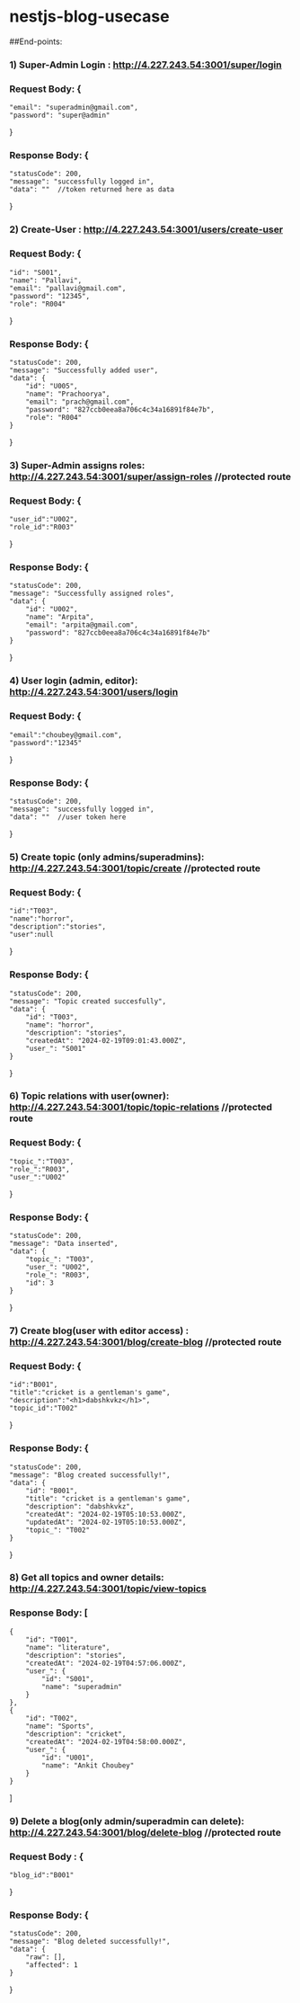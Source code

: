 # nestjs-blog-usecase

##End-points:
### 1) Super-Admin Login : http://4.227.243.54:3001/super/login
### Request Body: {
    "email": "superadmin@gmail.com",
    "password": "super@admin"
}
### Response Body: {
    "statusCode": 200,
    "message": "successfully logged in",
    "data": ""  //token returned here as data
}
### 2) Create-User : http://4.227.243.54:3001/users/create-user
### Request Body: {
    "id": "S001",
    "name": "Pallavi",
    "email": "pallavi@gmail.com",
    "password": "12345",
    "role": "R004"
}
### Response Body: {
    "statusCode": 200,
    "message": "Successfully added user",
    "data": {
        "id": "U005",
        "name": "Prachoorya",
        "email": "prach@gmail.com",
        "password": "827ccb0eea8a706c4c34a16891f84e7b",
        "role": "R004"
    }
}
### 3) Super-Admin assigns roles: http://4.227.243.54:3001/super/assign-roles   //protected route
### Request Body: {
    "user_id":"U002",
    "role_id":"R003"
}
### Response Body: {
    "statusCode": 200,
    "message": "Successfully assigned roles",
    "data": {
        "id": "U002",
        "name": "Arpita",
        "email": "arpita@gmail.com",
        "password": "827ccb0eea8a706c4c34a16891f84e7b"
    }
}
### 4) User login (admin, editor): http://4.227.243.54:3001/users/login  
### Request Body: {
    "email":"choubey@gmail.com",
    "password":"12345"
}
### Response Body: {
    "statusCode": 200,
    "message": "successfully logged in",
    "data": ""  //user token here
}
### 5) Create topic (only admins/superadmins): http://4.227.243.54:3001/topic/create   //protected route
### Request Body: {
    "id":"T003",
    "name":"horror",
    "description":"stories",
    "user":null
}
### Response Body: {
    "statusCode": 200,
    "message": "Topic created succesfully",
    "data": {
        "id": "T003",
        "name": "horror",
        "description": "stories",
        "createdAt": "2024-02-19T09:01:43.000Z",
        "user_": "S001"
    }
}
### 6) Topic relations with user(owner): http://4.227.243.54:3001/topic/topic-relations   //protected route
### Request Body: {
    "topic_":"T003",
    "role_":"R003",
    "user_":"U002"
}
### Response Body: {
    "statusCode": 200,
    "message": "Data inserted",
    "data": {
        "topic_": "T003",
        "user_": "U002",
        "role_": "R003",
        "id": 3
    }
}
### 7) Create blog(user with editor access) : http://4.227.243.54:3001/blog/create-blog   //protected route
### Request Body: {
    "id":"B001",
    "title":"cricket is a gentleman's game",
    "description":"<h1>dabshkvkz</h1>",
    "topic_id":"T002"
}
### Response Body: {
    "statusCode": 200,
    "message": "Blog created successfully!",
    "data": {
        "id": "B001",
        "title": "cricket is a gentleman's game",
        "description": "dabshkvkz",
        "createdAt": "2024-02-19T05:10:53.000Z",
        "updatedAt": "2024-02-19T05:10:53.000Z",
        "topic_": "T002"
    }
}
### 8) Get all topics and owner details: http://4.227.243.54:3001/topic/view-topics  
### Response Body: [
    {
        "id": "T001",
        "name": "literature",
        "description": "stories",
        "createdAt": "2024-02-19T04:57:06.000Z",
        "user_": {
            "id": "S001",
            "name": "superadmin"
        }
    },
    {
        "id": "T002",
        "name": "Sports",
        "description": "cricket",
        "createdAt": "2024-02-19T04:58:00.000Z",
        "user_": {
            "id": "U001",
            "name": "Ankit Choubey"
        }
    }
]
### 9) Delete a blog(only admin/superadmin can delete): http://4.227.243.54:3001/blog/delete-blog  //protected route
### Request Body : {
    "blog_id":"B001"
}
### Response Body: {
    "statusCode": 200,
    "message": "Blog deleted successfully!",
    "data": {
        "raw": [],
        "affected": 1
    }
}

